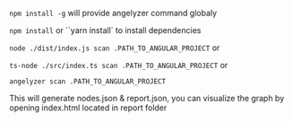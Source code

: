 `npm install -g` will provide angelyzer command globaly

`npm install` or ``yarn install` to install dependencies

`node ./dist/index.js scan .PATH_TO_ANGULAR_PROJECT` or

`ts-node ./src/index.ts scan .PATH_TO_ANGULAR_PROJECT` or
                                                                                                                                              
`angelyzer scan .PATH_TO_ANGULAR_PROJECT`

This will generate nodes.json & report.json, you can visualize the graph by opening index.html located in report folder